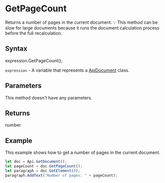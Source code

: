 # GetPageCount

Returns a number of pages in the current document.
💡 This method can be slow for large documents because it runs the document calculation
process before the full recalculation.

## Syntax

expression.GetPageCount();

`expression` - A variable that represents a [ApiDocument](../ApiDocument.md) class.

## Parameters

This method doesn't have any parameters.

## Returns

number

## Example

This example shows how to get a number of pages in the current document.

```javascript
let doc = Api.GetDocument();
let pageCount = doc.GetPageCount();
let paragraph = doc.GetElement(0);
paragraph.AddText("Number of pages: " + pageCount);
```
